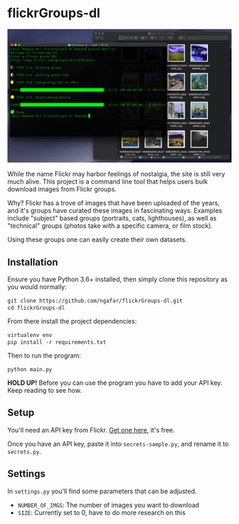# flickrGroups-dl

![screenshot](screenshots/demo.png)

While the name Flickr may harbor feelings of nostalgia, the site is still very much alive. This project is a command line tool that helps users bulk download images from Flickr groups.

Why? Flickr has a trove of images that have been uploaded of the years, and it's groups have curated these images in fascinating ways. Examples include "subject" based groups (portraits, cats, lighthouses), as well as "technical" groups (photos take with a specific camera, or film stock).

Using these groups one can easily create their own datasets.

## Installation 

Ensure you have Python 3.6+ installed, then simply clone this repository as you would normally:

```
git clone https://github.com/ngafar/flickrGroups-dl.git
cd flickrGroups-dl
```

From there install the project dependencies:

```
virtualenv env 
pip install -r requirements.txt
```

Then to run the program:

```
python main.py
```

**HOLD UP!** Before you can use the program you have to add your API key. Keep reading to see how.

## Setup

You'll need an API key from Flickr. [Get one here](https://www.flickr.com/services/), it's free.

Once you have an API key, paste it into `secrets-sample.py`, and rename it to `secrets.py`.

## Settings

In `settings.py` you'll find some parameters that can be adjusted.

* `NUMBER_OF_IMGS`: The number of images you want to download
* `SIZE`: Currently set to 0, have to do more research on this